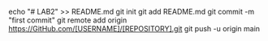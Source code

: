 echo "# LAB2" >> README.md
git init
git add README.md
git commit -m "first commit"
git remote add origin https://GitHub.com/[USERNAME]/[REPOSITORY].git
git push -u origin main
